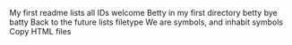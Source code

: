 My first readme
lists all IDs
welcome
Betty in my first directory
betty
bye batty
Back to the future
lists
filetype
We are symbols, and inhabit symbols
Copy HTML files
